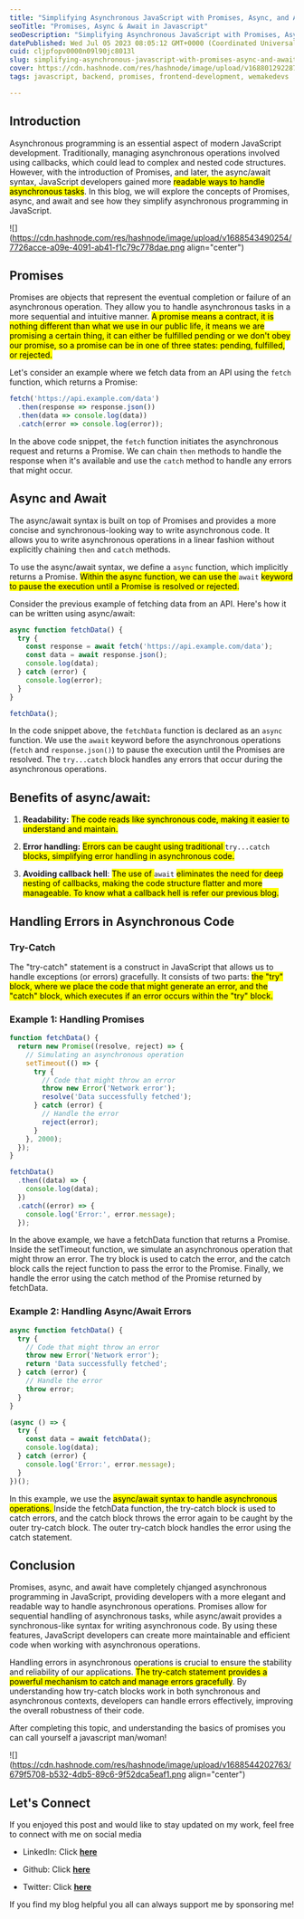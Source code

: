 ```yaml
---
title: "Simplifying Asynchronous JavaScript with Promises, Async, and Await"
seoTitle: "Promises, Async & Await in Javascript"
seoDescription: "Simplifying Asynchronous JavaScript with Promises, Async, and Await"
datePublished: Wed Jul 05 2023 08:05:12 GMT+0000 (Coordinated Universal Time)
cuid: cljpfopv0000n09l90jc8013l
slug: simplifying-asynchronous-javascript-with-promises-async-and-await
cover: https://cdn.hashnode.com/res/hashnode/image/upload/v1688012922876/9b2145cc-e80f-4ecf-879c-adee0dc1935a.png
tags: javascript, backend, promises, frontend-development, wemakedevs

---
```


## Introduction

Asynchronous programming is an essential aspect of modern JavaScript development. Traditionally, managing asynchronous operations involved using callbacks, which could lead to complex and nested code structures. However, with the introduction of Promises, and later, the async/await syntax, JavaScript developers gained more <mark>readable ways to handle asynchronous tasks</mark>. In this blog, we will explore the concepts of Promises, async, and await and see how they simplify asynchronous programming in JavaScript.

![](https://cdn.hashnode.com/res/hashnode/image/upload/v1688543490254/7726acce-a09e-4091-ab41-f1c79c778dae.png align="center")

## Promises

Promises are objects that represent the eventual completion or failure of an asynchronous operation. They allow you to handle asynchronous tasks in a more sequential and intuitive manner. <mark>A promise means a contract, it is nothing different than what we use in our public life, it means we are promising a certain thing, it can either be fulfilled pending or we don't obey our promise, so a promise can be in one of three states: pending, fulfilled, or rejected.</mark>

Let's consider an example where we fetch data from an API using the `fetch` function, which returns a Promise:

```javascript
fetch('https://api.example.com/data')
  .then(response => response.json())
  .then(data => console.log(data))
  .catch(error => console.log(error));
```

In the above code snippet, the `fetch` function initiates the asynchronous request and returns a Promise. We can chain `then` methods to handle the response when it's available and use the `catch` method to handle any errors that might occur.

## Async and Await

The async/await syntax is built on top of Promises and provides a more concise and synchronous-looking way to write asynchronous code. It allows you to write asynchronous operations in a linear fashion without explicitly chaining `then` and `catch` methods.

To use the async/await syntax, we define a `async` function, which implicitly returns a Promise. <mark>Within the async function, we can use the </mark> `await` <mark>keyword to pause the execution until a Promise is resolved or rejected.</mark>

Consider the previous example of fetching data from an API. Here's how it can be written using async/await:

```javascript
async function fetchData() {
  try {
    const response = await fetch('https://api.example.com/data');
    const data = await response.json();
    console.log(data);
  } catch (error) {
    console.log(error);
  }
}

fetchData();
```

In the code snippet above, the `fetchData` function is declared as an `async` function. We use the `await` keyword before the asynchronous operations (`fetch` and `response.json()`) to pause the execution until the Promises are resolved. The `try...catch` block handles any errors that occur during the asynchronous operations.

## Benefits of async/await:

1. **Readability:** <mark>The code reads like synchronous code, making it easier to understand and maintain.</mark>
    
2. **Error handling:** <mark>Errors can be caught using traditional </mark> `try...catch` <mark>blocks, simplifying error handling in asynchronous code.</mark>
    
3. **Avoiding callback hell**: <mark>The use of </mark> `await` <mark>eliminates the need for deep nesting of callbacks, making the code structure flatter and more manageable. To know what a callback hell is refer our previous blog.</mark>
    

## Handling Errors in Asynchronous Code

### Try-Catch

The "try-catch" statement is a construct in JavaScript that allows us to handle exceptions (or errors) gracefully. It consists of two parts: <mark>the "try" block, where we place the code that might generate an error, and the "catch" block, which executes if an error occurs within the "try" block.</mark>

### Example 1: Handling Promises

```javascript
function fetchData() {
  return new Promise((resolve, reject) => {
    // Simulating an asynchronous operation
    setTimeout(() => {
      try {
        // Code that might throw an error
        throw new Error('Network error');
        resolve('Data successfully fetched');
      } catch (error) {
        // Handle the error
        reject(error);
      }
    }, 2000);
  });
}

fetchData()
  .then((data) => {
    console.log(data);
  })
  .catch((error) => {
    console.log('Error:', error.message);
  });
```

In the above example, we have a fetchData function that returns a Promise. Inside the setTimeout function, we simulate an asynchronous operation that might throw an error. The try block is used to catch the error, and the catch block calls the reject function to pass the error to the Promise. Finally, we handle the error using the catch method of the Promise returned by fetchData.

### Example 2: Handling Async/Await Errors

```javascript
async function fetchData() {
  try {
    // Code that might throw an error
    throw new Error('Network error');
    return 'Data successfully fetched';
  } catch (error) {
    // Handle the error
    throw error;
  }
}

(async () => {
  try {
    const data = await fetchData();
    console.log(data);
  } catch (error) {
    console.log('Error:', error.message);
  }
})();
```

In this example, we use the <mark> async/await syntax to handle asynchronous operations. </mark> Inside the fetchData function, the try-catch block is used to catch errors, and the catch block throws the error again to be caught by the outer try-catch block. The outer try-catch block handles the error using the catch statement.

## Conclusion

Promises, async, and await have completely chjanged asynchronous programming in JavaScript, providing developers with a more elegant and readable way to handle asynchronous operations. Promises allow for sequential handling of asynchronous tasks, while async/await provides a synchronous-like syntax for writing asynchronous code. By using these features, JavaScript developers can create more maintainable and efficient code when working with asynchronous operations.

Handling errors in asynchronous operations is crucial to ensure the stability and reliability of our applications. <mark>The try-catch statement provides a powerful mechanism to catch and manage errors gracefully</mark>. By understanding how try-catch blocks work in both synchronous and asynchronous contexts, developers can handle errors effectively, improving the overall robustness of their code.

After completing this topic, and understanding the basics of promises you can call yourself a javascript man/woman!

![](https://cdn.hashnode.com/res/hashnode/image/upload/v1688544202763/679f5708-b532-4db5-89c6-9f52dca5eaf1.png align="center")

## **Let's Connect**

If you enjoyed this post and would like to stay updated on my work, feel free to connect with me on social media

* LinkedIn: Click [**here**](https://www.linkedin.com/in/nikhil-mishra-8a6710244)
    
* Github: Click [**here**](https://github.com/mnik7044)
    
* Twitter: Click [**here**](https://twitter.com/nikktwts?t=WxH0im12f-NtbUJGeV2Xsw&s=09)
    

If you find my blog helpful you all can always support me by sponsoring me!